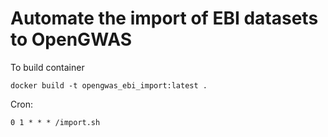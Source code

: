 # Automate the import of EBI datasets to OpenGWAS

To build container

```
docker build -t opengwas_ebi_import:latest .
```

Cron:

```
0 1 * * * /import.sh
```
